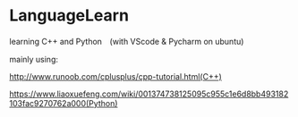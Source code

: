 # LanguageLearn

learning C++ and Python　(with VScode & Pycharm on ubuntu)

mainly using:

http://www.runoob.com/cplusplus/cpp-tutorial.html(C++)

https://www.liaoxuefeng.com/wiki/001374738125095c955c1e6d8bb493182103fac9270762a000(Python)
